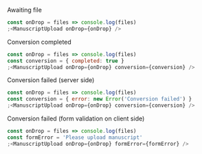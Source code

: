 Awaiting file

```js
const onDrop = files => console.log(files)
;<ManuscriptUpload onDrop={onDrop} />
```

Conversion completed

```js
const onDrop = files => console.log(files)
const conversion = { completed: true }
;<ManuscriptUpload onDrop={onDrop} conversion={conversion} />
```

Conversion failed (server side)

```js
const onDrop = files => console.log(files)
const conversion = { error: new Error('Conversion failed') }
;<ManuscriptUpload onDrop={onDrop} conversion={conversion} />
```

Conversion failed (form validation on client side)

```js
const onDrop = files => console.log(files)
const formError = 'Please upload manuscript'
;<ManuscriptUpload onDrop={onDrop} formError={formError} />
```

